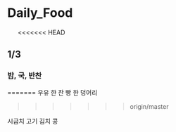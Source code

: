 # Daily_Food
       
<<<<<<< HEAD
## 1/3

### 밥, 국, 반찬
=======
우유 한 잔 빵 한 덩어리
>>>>>>> origin/master

시금치
고기
김치
콩